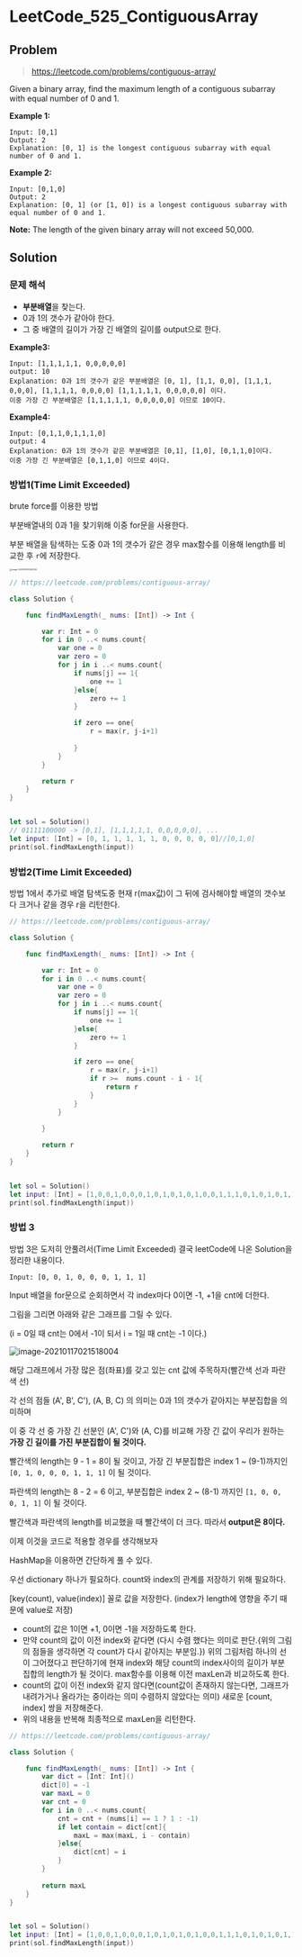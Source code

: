 # LeetCode_525_ContiguousArray

## Problem

> https://leetcode.com/problems/contiguous-array/

Given a binary array, find the maximum length of a contiguous subarray with equal number of 0 and 1. 

**Example 1:**

```
Input: [0,1]
Output: 2
Explanation: [0, 1] is the longest contiguous subarray with equal number of 0 and 1.
```



**Example 2:**

```
Input: [0,1,0]
Output: 2
Explanation: [0, 1] (or [1, 0]) is a longest contiguous subarray with equal number of 0 and 1.
```



**Note:** The length of the given binary array will not exceed 50,000.



## Solution

### 문제 해석

* **부분배열**을 찾는다.
* 0과 1의 갯수가 같아야 한다.
* 그 중 배열의 길이가 가장 긴 배열의 길이를 output으로 한다.

**Example3:**

```
Input: [1,1,1,1,1, 0,0,0,0,0]
output: 10
Explanation: 0과 1의 갯수가 같은 부분배열은 [0, 1], [1,1, 0,0], [1,1,1, 0,0,0], [1,1,1,1, 0,0,0,0] [1,1,1,1,1, 0,0,0,0,0] 이다.
이중 가장 긴 부분배열은 [1,1,1,1,1, 0,0,0,0,0] 이므로 10이다.
```



**Example4:**

```
Input: [0,1,1,0,1,1,1,0]
output: 4
Explanation: 0과 1의 갯수가 같은 부분배열은 [0,1], [1,0], [0,1,1,0]이다.
이중 가장 긴 부분배열은 [0,1,1,0] 이므로 4이다.
```



### 방법1(Time Limit Exceeded)

brute force를 이용한 방법

부분배열내의 0과 1을 찾기위해 이중 for문을 사용한다.

부분 배열을 탐색하는 도중 0과 1의 갯수가 같은 경우 max함수를 이용해 length를 비교한 후 `r`에 저장한다.

<img src="LC_525_ContiguousArray.assets/image-20210116131022006.png" alt="image-20210116131022006" style="zoom:25%;" />

```swift
// https://leetcode.com/problems/contiguous-array/

class Solution {

    func findMaxLength(_ nums: [Int]) -> Int {

        var r: Int = 0
        for i in 0 ..< nums.count{
            var one = 0
            var zero = 0
            for j in i ..< nums.count{
                if nums[j] == 1{
                    one += 1
                }else{
                    zero += 1
                }

                if zero == one{
                    r = max(r, j-i+1)
                
                }
            }
        }

        return r
    }
}


let sol = Solution()
// 01111100000 -> [0,1], [1,1,1,1,1, 0,0,0,0,0], ...
let input: [Int] = [0, 1, 1, 1, 1, 1, 0, 0, 0, 0, 0]//[0,1,0]
print(sol.findMaxLength(input))
```



### 방법2(Time Limit Exceeded)

방법 1에서 추가로 배열 탐색도중 현재 r(max값)이 그 뒤에 검사해야할 배열의 갯수보다 크거나 같을 경우 r을 리턴한다.

```swift
// https://leetcode.com/problems/contiguous-array/

class Solution {

    func findMaxLength(_ nums: [Int]) -> Int {

        var r: Int = 0
        for i in 0 ..< nums.count{
            var one = 0
            var zero = 0
            for j in i ..< nums.count{
                if nums[j] == 1{
                    one += 1
                }else{
                    zero += 1
                }

                if zero == one{
                    r = max(r, j-i+1)
                    if r >=  nums.count - i - 1{
                        return r
                    }
                }
            }
            
        }

        return r
    }
}


let sol = Solution()
let input: [Int] = [1,0,0,1,0,0,0,1,0,1,0,1,0,1,0,0,1,1,1,0,1,0,1,0,1,1,0,1,1,1,1,0,0,1,1,0,0,1,1,1,1,1,0,1,0,1,0,0,1,0,0,0,0,0,0,1,0,0,0,1,0,1,0,1,0,1,0,1,0,0,0,0,1,1,1,0,1,0,0,0,0,0,0,1,0,0,0,0,0,1,0,1,0,1,1,1,1,1,1,0]//[0, 1, 1, 1, 1, 1, 0, 0, 0, 0, 0]//[0,1,0]
print(sol.findMaxLength(input))
```



### 방법 3

방법 3은 도저히 안풀려서(Time Limit Exceeded) 결국 leetCode에 나온 Solution을 정리한 내용이다.

```
Input: [0, 0, 1, 0, 0, 0, 1, 1, 1]
```

Input 배열을 for문으로 순회하면서 각 index마다 0이면 -1, +1을 cnt에 더한다.

그림을 그리면 아래와 같은 그래프를 그릴 수 있다.

(i = 0일 때 cnt는 0에서 -1이 되서 i = 1일 때 cnt는 -1 이다.)

![image-20210117021518004](LC_525_ContiguousArray.assets/image-20210117021518004.png)

해당 그래프에서 가장 많은 점(좌표)를 갖고 있는 cnt 값에 주목하자(빨간색 선과 파란색 선)

각 선의 점들 (A', B', C'), (A, B, C) 의 의미는 0과 1의 갯수가 같아지는 부분집합을 의미하며 

이 중 각 선 중 가장 긴 선분인 (A', C')와 (A, C)를 비교해 가장 긴 값이 우리가 원하는 **가장 긴 길이를 가진 부분집합이 될 것이다.**

빨간색의 length는 9 - 1 = 8이 될 것이고, 가장 긴 부분집합은 index 1 ~ (9-1)까지인 `[0, 1, 0, 0, 0, 1, 1, 1]` 이 될 것이다.

파란색의 length는 8 - 2 = 6 이고, 부분집합은 index 2 ~ (8-1) 까지인 `[1, 0, 0, 0, 1, 1]`  이 될 것이다.

빨간색과 파란색의 length를 비교했을 때 빨간색이 더 크다. 따라서 **output은 8이다.**



이제 이것을 코드로 적용할 경우를 생각해보자

HashMap을 이용하면 간단하게 풀 수 있다.

우선 dictionary 하나가 필요하다. count와 index의 관계를 저장하기 위해 필요하다.

[key(count), value(index)] 꼴로 값을 저장한다. (index가 length에 영향을 주기 때문에 value로 저장)

* count의 값은 1이면 +1, 0이면 -1을 저장하도록 한다.
* 만약 count의 값이 이전 index와 같다면 (다시 수렴 했다는 의미로 판단.{위의 그림의 점들을 생각하면 각 count가 다시 같아지는 부분임.}) 위의 그림처럼 하나의 선이 그어졌다고 판단하기에 현재 index와 해당 count의 index사이의 길이가 부분 집합의 length가 될 것이다. max함수를 이용해 이전 maxLen과 비교하도록 한다.
* count의 값이 이전 index와 같지 않다면(count값이 존재하지 않는다면, 그래프가 내려가거나 올라가는 중이라는 의미 수렴하지 않았다는 의미) 새로운 [count, index] 쌍을 저장해준다.
* 위의 내용을 반복해 최종적으로 maxLen을 리턴한다.

```swift
// https://leetcode.com/problems/contiguous-array/

class Solution {

    func findMaxLength(_ nums: [Int]) -> Int {
        var dict = [Int: Int]()
        dict[0] = -1
        var maxL = 0
        var cnt = 0
        for i in 0 ..< nums.count{
            cnt = cnt + (nums[i] == 1 ? 1 : -1)
            if let contain = dict[cnt]{
                maxL = max(maxL, i - contain)
            }else{
                dict[cnt] = i
            }
        }
         
        return maxL
    }
}


let sol = Solution()
let input: [Int] = [1,0,0,1,0,0,0,1,0,1,0,1,0,1,0,0,1,1,1,0,1,0,1,0,1,1,0,1,1,1,1,0,0,1,1,0,0,1,1,1,1,1,0,1,0,1,0,0,1,0,0,0,0,0,0,1,0,0,0,1,0,1,0,1,0,1,0,1,0,0,0,0,1,1,1,0,1,0,0,0,0,0,0,1,0,0,0,0,0,1,0,1,0,1,1,1,1,1,1,0]//[0, 1, 1, 1, 1, 1, 0, 0, 0, 0, 0]//[0,1,0]
print(sol.findMaxLength(input))
```

